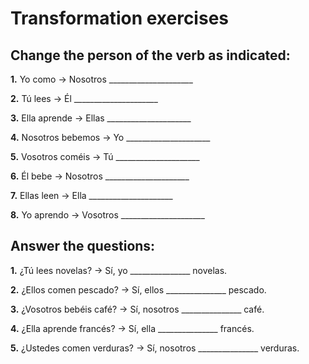 # Transformation exercises

## Change the person of the verb as indicated:

**1.** Yo como → Nosotros _____________________

**2.** Tú lees → Él _____________________

**3.** Ella aprende → Ellas _____________________

**4.** Nosotros bebemos → Yo _____________________

**5.** Vosotros coméis → Tú _____________________

**6.** Él bebe → Nosotros _____________________

**7.** Ellas leen → Ella _____________________

**8.** Yo aprendo → Vosotros _____________________

## Answer the questions:

**1.** ¿Tú lees novelas? → Sí, yo _______________ novelas.

**2.** ¿Ellos comen pescado? → Sí, ellos _______________ pescado.

**3.** ¿Vosotros bebéis café? → Sí, nosotros _______________ café.

**4.** ¿Ella aprende francés? → Sí, ella _______________ francés.

**5.** ¿Ustedes comen verduras? → Sí, nosotros _______________ verduras.